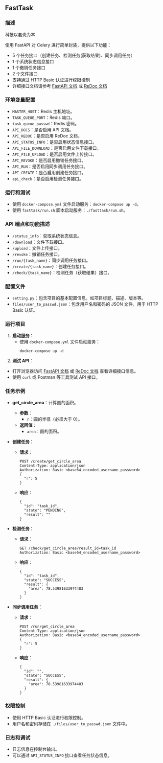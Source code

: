 ## FastTask

### 描述
  科技以套壳为本
  
  使用 FastAPI 对 Celery 进行简单封装，提供以下功能：
  - 5 个任务接口（创建任务、检测任务(获取结果)、同步调用任务）
  - 1 个系统状态信息接口
  - 1 个撤销任务接口
  - 2 个文件接口
  - 支持通过 HTTP Basic 认证进行权限控制
  - 详细接口文档请参考 [FastAPI 文档](http://localhost:8005/docs) 或 [ReDoc 文档](http://localhost:8005/redoc)


### 环境变量配置
- `MASTER_HOST`：Redis 主机地址。
- `TASK_QUEUE_PORT`：Redis 端口。
- `task_queue_passwd`：Redis 密码。
- `API_DOCS`：是否启用 API 文档。
- `API_REDOC`：是否启用 ReDoc 文档。
- `API_STATUS_INFO`：是否启用状态信息接口。
- `API_FILE_DOWNLOAD`：是否启用文件下载接口。
- `API_FILE_UPLOAD`：是否启用文件上传接口。
- `API_REVOKE`：是否启用撤销任务接口。
- `API_RUN`：是否启用同步调用任务接口。
- `API_CREATE`：是否启用创建任务接口。
- `api_check`：是否启用检测任务接口。

### 运行和测试
- 使用 `docker-compose.yml` 文件启动服务：`docker-compose up -d`。
- 使用 `fasttask/run.sh` 脚本启动服务：`./fasttask/run.sh`。

### API 端点和功能描述
- `/status_info`：获取系统状态信息。
- `/download`：文件下载接口。
- `/upload`：文件上传接口。
- `/revoke`：撤销任务接口。
- `/run/{task_name}`：同步调用任务接口。
- `/create/{task_name}`：创建任务接口。
- `/check/{task_name}`：检测任务（获取结果）接口。


### 配置文件
- `setting.py`：包含项目的基本配置信息，如项目标题、描述、版本等。
- `files/user_to_passwd.json`：包含用户名和密码的 JSON 文件，用于 HTTP Basic 认证。

### 运行项目
1. **启动服务**：
   - 使用 `docker-compose.yml` 文件启动服务：
     ```
     docker-compose up -d
     ```
 3. **测试 API**：
   - 打开浏览器访问 [FastAPI 文档](http://localhost:8005/docs) 或 [ReDoc 文档](http://localhost:8005/redoc) 查看详细接口信息。
   - 使用 `curl` 或 Postman 等工具测试 API 接口。

### 任务示例
- **get_circle_area**：计算圆的面积。
  - **参数**：
    - `r`：圆的半径（必须大于 0）。
  - **返回值**：
    - `area`：圆的面积。

- **创建任务**：
  - **请求**：
    ```
    POST /create/get_circle_area
    Content-Type: application/json
    Authorization: Basic <base64_encoded_username_password>
    {
      "r": 5
    }
    ```
  - **响应**：
    ```
    {
      "id": "task_id",
      "state": "PENDING",
      "result": ""
    }
    ```

- **检测任务**：
  - **请求**：
    ```
    GET /check/get_circle_area?result_id=task_id
    Authorization: Basic <base64_encoded_username_password>
    ```
  - **响应**：
    ```
    {
      "id": "task_id",
      "state": "SUCCESS",
      "result": {
        "area": 78.53981633974483
      }
    }
    ```

- **同步调用任务**：
  - **请求**：
    ```
    POST /run/get_circle_area
    Content-Type: application/json
    Authorization: Basic <base64_encoded_username_password>
    {
      "r": 5
    }
    ```
  - **响应**：
    ```
    {
      "id": "",
      "state": "SUCCESS",
      "result": {
        "area": 78.53981633974483
      }
    }
    ```

### 权限控制
- 使用 HTTP Basic 认证进行权限控制。
- 用户名和密码存储在 `./files/user_to_passwd.json` 文件中。

### 日志和调试
- 日志信息在控制台输出。
- 可以通过 `API_STATUS_INFO` 接口查看任务状态信息。

